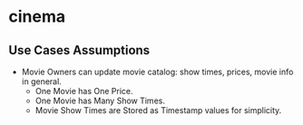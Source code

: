 # cinema

## Use Cases Assumptions
 * Movie Owners can update movie catalog: show times, prices, movie info in general.
   * One Movie has One Price.
   * One Movie has Many Show Times. 
   * Movie Show Times are Stored as Timestamp values for simplicity. 